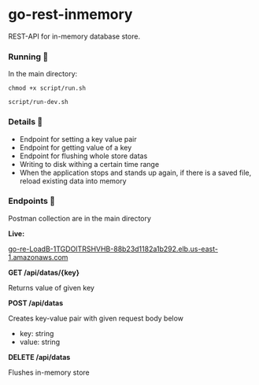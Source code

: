 # go-rest-inmemory
REST-API for in-memory database store.


### Running 🚀
In the main directory:

`chmod +x script/run.sh`

`script/run-dev.sh`


### Details 📙
- Endpoint for setting a key value pair
- Endpoint for getting value of a key
- Endpoint for flushing whole store datas
- Writing to disk withing a certain time range
- When the application stops and stands up again, if there is a saved file, reload existing data into memory

### Endpoints 📍

Postman collection are in the main directory

**Live:** 

[go-re-LoadB-1TGDOITRSHVHB-88b23d1182a1b292.elb.us-east-1.amazonaws.com](go-re-LoadB-1TGDOITRSHVHB-88b23d1182a1b292.elb.us-east-1.amazonaws.com)


**GET /api/datas/{key}**

Returns value of given key


**POST /api/datas**

Creates key-value pair with given request body below
- key: string
- value: string


**DELETE /api/datas**

Flushes in-memory store

